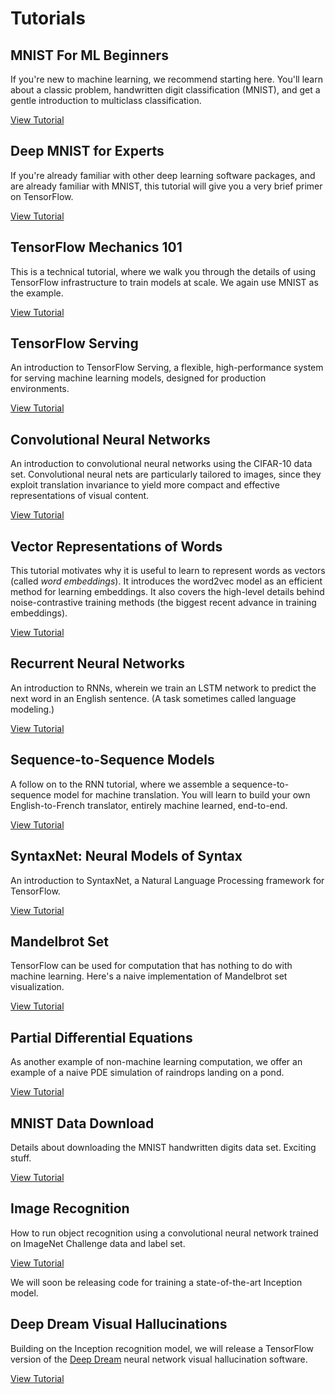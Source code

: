 # Tutorials


## MNIST For ML Beginners

If you're new to machine learning, we recommend starting here.  You'll learn
about a classic problem, handwritten digit classification (MNIST), and get a
gentle introduction to multiclass classification.

[View Tutorial](../tutorials/mnist/beginners/index.md)


## Deep MNIST for Experts

If you're already familiar with other deep learning software packages, and are
already familiar with MNIST, this tutorial will give you a very brief primer on
TensorFlow.

[View Tutorial](../tutorials/mnist/pros/index.md)


## TensorFlow Mechanics 101

This is a technical tutorial, where we walk you through the details of using
TensorFlow infrastructure to train models at scale.  We again use MNIST as the
example.

[View Tutorial](../tutorials/mnist/tf/index.md)


## TensorFlow Serving

An introduction to TensorFlow Serving, a flexible, high-performance system for
serving machine learning models, designed for production environments.

[View Tutorial](../tutorials/tfserve/index.md)


## Convolutional Neural Networks

An introduction to convolutional neural networks using the CIFAR-10 data set.
Convolutional neural nets are particularly tailored to images, since they
exploit translation invariance to yield more compact and effective
representations of visual content.

[View Tutorial](../tutorials/deep_cnn/index.md)


## Vector Representations of Words

This tutorial motivates why it is useful to learn to represent words as vectors
(called *word embeddings*). It introduces the word2vec model as an efficient
method for learning embeddings. It also covers the high-level details behind
noise-contrastive training methods (the biggest recent advance in training
embeddings).

[View Tutorial](../tutorials/word2vec/index.md)


## Recurrent Neural Networks

An introduction to RNNs, wherein we train an LSTM network to predict the next
word in an English sentence.  (A task sometimes called language modeling.)

[View Tutorial](../tutorials/recurrent/index.md)


## Sequence-to-Sequence Models

A follow on to the RNN tutorial, where we assemble a sequence-to-sequence model
for machine translation.  You will learn to build your own English-to-French
translator, entirely machine learned, end-to-end.

[View Tutorial](../tutorials/seq2seq/index.md)


## SyntaxNet: Neural Models of Syntax

An introduction to SyntaxNet, a Natural Language Processing framework for
TensorFlow.

[View Tutorial](../tutorials/syntaxnet/index.md)


## Mandelbrot Set

TensorFlow can be used for computation that has nothing to do with machine
learning.  Here's a naive implementation of Mandelbrot set visualization.

[View Tutorial](../tutorials/mandelbrot/index.md)


## Partial Differential Equations

As another example of non-machine learning computation, we offer an example of
a naive PDE simulation of raindrops landing on a pond.

[View Tutorial](../tutorials/pdes/index.md)


## MNIST Data Download

Details about downloading the MNIST handwritten digits data set.  Exciting
stuff.

[View Tutorial](../tutorials/mnist/download/index.md)


## Image Recognition

How to run object recognition using a convolutional neural network
trained on ImageNet Challenge data and label set.

[View Tutorial](../tutorials/image_recognition/index.md)

We will soon be releasing code for training a state-of-the-art Inception model.


## Deep Dream Visual Hallucinations

Building on the Inception recognition model, we will release a TensorFlow
version of the [Deep Dream](https://github.com/google/deepdream) neural network
visual hallucination software.

[View Tutorial](https://www.tensorflow.org/code/tensorflow/examples/tutorials/deepdream/deepdream.ipynb)
